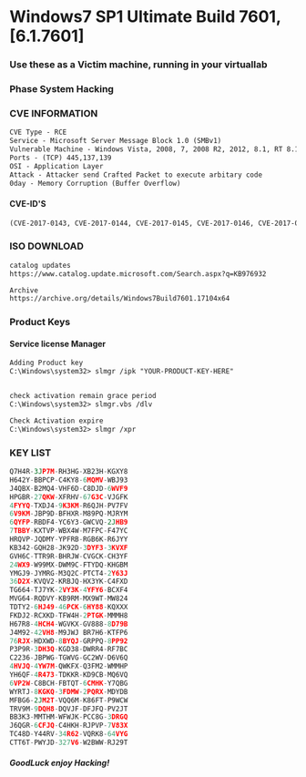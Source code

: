 # Windows7 SP1 Ultimate Build 7601, [6.1.7601]
### Use these as a Victim machine, running in your virtuallab
### Phase System Hacking
### CVE INFORMATION 
```txt
CVE Type - RCE
Service - Microsoft Server Message Block 1.0 (SMBv1)
Vulnerable Machine - Windows Vista, 2008, 7, 2008 R2, 2012, 8.1, RT 8.1, 2012 R2, 10, and MS OFFICE 2016
Ports - (TCP) 445,137,139
OSI - Application Layer
Attack - Attacker send Crafted Packet to execute arbitary code
0day - Memory Corruption (Buffer Overflow)
```
#### CVE-ID'S
```txt
(CVE-2017-0143, CVE-2017-0144, CVE-2017-0145, CVE-2017-0146, CVE-2017-0148)
```
### ISO DOWNLOAD 
```txt
catalog updates
https://www.catalog.update.microsoft.com/Search.aspx?q=KB976932

Archive 
https://archive.org/details/Windows7Build7601.17104x64
```

### Product Keys 
#### Service license Manager
```txt
Adding Product key
C:\Windows\system32> slmgr /ipk "YOUR-PRODUCT-KEY-HERE"


check activation remain grace period
C:\Windows\system32> slmgr.vbs /dlv

Check Activation expire
C:\Windows\system32> slmgr /xpr 
```
### KEY LIST 
```py
Q7H4R-3JP7M-RH3HG-XB23H-KGXY8 
H642Y-BBPCP-C4KY8-6MQMV-WBJ93
J4QBX-B2MQ4-VHF6D-C8DJD-6WVF9
HPGBR-27QKW-XFRHV-67G3C-VJGFK
4FYYQ-TXDJ4-9K3KM-R6QJH-PV7FV 
6V9KM-JBP9D-BFHXR-M89PQ-MJRYM 
6QYFP-RBDF4-YC6Y3-GWCVQ-2JHB9 
7TBBY-KXTVP-WBX4W-M7FPC-F47YC
HRQVP-JQDMY-YPFRB-RGB6K-R6JYY 
KB342-GQH28-JK92D-3DYF3-3KVXF 
GVH6C-TTR9R-BHRJW-CVGCK-CH3YF 
24WX9-W99MX-DWM9C-FTYDQ-KHGBM 
YMGJ9-JYMRG-M3Q2C-PTCT4-2Y63J 
36D2X-KVQV2-KRBJQ-HX3YK-C4FXD
TG664-TJ7YK-2VY3K-4YFY6-BCXF4 
MVG64-RQDVY-KB9RM-MX9WT-MW824 
TDTY2-6HJ49-46PCK-6HY88-KQXXX 
FKDJ2-RCXKD-TFW4H-2PTGK-MMMH8 
H67R8-4HCH4-WGVKX-GV888-8D79B 
J4M92-42VH8-M9JWJ BR7H6-KTFP6 
76RJX-HDXWD-8BYQJ-GRPPQ-8PP92 
P3P9R-3DH3Q-KGD38-DWRR4-RF7BC 
C2236-JBPWG-TGWVG-GC2WV-D6V6Q 
4HVJQ-4YW7M-QWKFX-Q3FM2-WMMHP 
YH6QF-4R473-TDKKR-KD9CB-MQ6VQ 
6VP2W-C8BCH-FBTQT-6CMHK-Y7QBG 
WYRTJ-8KGKQ-3FDMW-2PQRX-MDYDB 
MFBG6-2JM2T-VQQ6M-K86FT-P9WCW 
TRV9M-9DQH8-DQVJF-DFJFQ-PV2JT 
BB3K3-MMTHM-WFWJK-PCC8G-3DRGQ 
J6QGR-6CFJQ-C4HKH-RJPVP-7V83X 
TC48D-Y44RV-34R62-VQRK8-64VYG 
CTT6T-PWYJD-327V6-W2BWW-RJ29T
```
##### GoodLuck enjoy Hacking!



